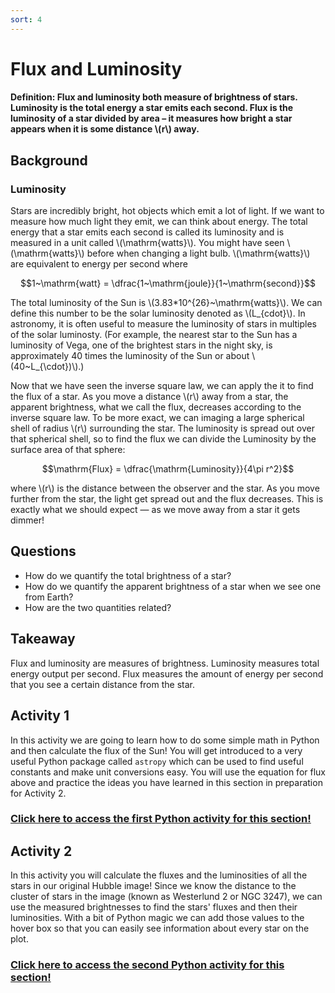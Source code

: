 ```yaml
---
sort: 4
---
```


# Flux and Luminosity

#### Definition: Flux and luminosity both measure of brightness of stars. Luminosity is the total energy a star emits each second. Flux is the luminosity of a star divided by area – it measures how bright a star appears when it is some distance \\(r\\) away.

## Background

### Luminosity

Stars are incredibly bright, hot objects which emit a lot of light. If we want to measure how much light they emit, we can think about energy. The total energy that a star emits each second is called its luminosity and is measured in a unit called \\(\mathrm{watts}\\). You might have seen \\(\mathrm{watts}\\) before when changing a light bulb. \\(\mathrm{watts}\\) are equivalent to energy per second where

$$1~\mathrm{watt} = \dfrac{1~\mathrm{joule}}{1~\mathrm{second}}$$

The total luminosity of the Sun is \\(3.83*10^{26}~\mathrm{watts}\\). We can define this number to be the solar luminosity denoted as \\(L_{cdot}\\). In astronomy, it is often useful to measure the luminosity of stars in multiples of the solar luminosty. (For example, the nearest star to the Sun has a luminosity of Vega, one of the brightest stars in the night sky, is approximately 40 times the luminosity of the Sun or about \\(40~L_{\cdot})\\).)

Now that we have seen the inverse square law, we can apply the it to find the flux of a star. As you move a distance \\(r\\) away from a star, the apparent brightness, what we call the flux, decreases according to the inverse square law. To be more exact, we can imaging a large spherical shell of radius \\(r\\) surrounding the star. The luminosity is spread out over that spherical shell, so to find the flux we can divide the Luminosity by the surface area of that sphere:

$$\mathrm{Flux} = \dfrac{\mathrm{Luminosity}}{4\pi r^2}$$

where \\(r\\) is the distance between the observer and the star. As you move further from the star, the light get spread out and the flux decreases. This is exactly what we should expect — as we move away from a star it gets dimmer!

## Questions

- How do we quantify the total brightness of a star?
- How do we quantify the apparent brightness of a star when we see one from Earth?
- How are the two quantities related?

## Takeaway

Flux and luminosity are measures of brightness. Luminosity measures total energy output per second. Flux measures the amount of energy per second that you see a certain distance from the star.

## Activity 1

In this activity we are going to learn how to do some simple math in Python and then calculate the flux of the Sun! You will get introduced to a very useful Python package called `astropy` which can be used to find useful constants and make unit conversions easy. You will use the equation for flux above and practice the ideas you have learned in this section in preparation for Activity 2.

### <a href="https://colab.research.google.com/github/alexdelfranco/astronomy-guide/blob/master/AstronomyGuide/Exploring-the-Sky/Categorizing-the-Sky/activities/flux1.ipynb" target="_blank">Click here to access the first Python activity for this section!</a>

## Activity 2

In this activity you will calculate the fluxes and the luminosities of all the stars in our original Hubble image! Since we know the distance to the cluster of stars in the image (known as Westerlund 2 or NGC 3247), we can use the measured brightnesses to find the stars' fluxes and then their luminosities. With a bit of Python magic we can add those values to the hover box so that you can easily see information about every star on the plot.

### <a href="https://colab.research.google.com/github/alexdelfranco/astronomy-guide/blob/master/AstronomyGuide/Exploring-the-Sky/Categorizing-the-Sky/activities/flux2.ipynb" target="_blank">Click here to access the second Python activity for this section!</a>
